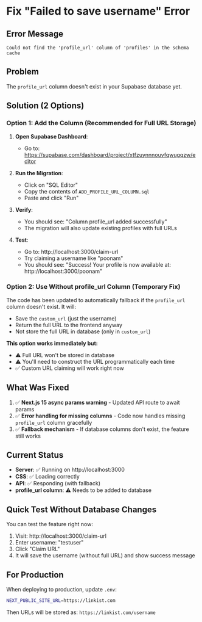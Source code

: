 # Fix "Failed to save username" Error

## Error Message
```
Could not find the 'profile_url' column of 'profiles' in the schema cache
```

## Problem
The `profile_url` column doesn't exist in your Supabase database yet.

## Solution (2 Options)

### Option 1: Add the Column (Recommended for Full URL Storage)

1. **Open Supabase Dashboard**:
   - Go to: https://supabase.com/dashboard/project/xtfzuynnnouvfqwugqzw/editor

2. **Run the Migration**:
   - Click on "SQL Editor"
   - Copy the contents of `ADD_PROFILE_URL_COLUMN.sql`
   - Paste and click "Run"

3. **Verify**:
   - You should see: "Column profile_url added successfully"
   - The migration will also update existing profiles with full URLs

4. **Test**:
   - Go to: http://localhost:3000/claim-url
   - Try claiming a username like "poonam"
   - You should see: "Success! Your profile is now available at: http://localhost:3000/poonam"

### Option 2: Use Without profile_url Column (Temporary Fix)

The code has been updated to automatically fallback if the `profile_url` column doesn't exist. It will:
- Save the `custom_url` (just the username)
- Return the full URL to the frontend anyway
- Not store the full URL in database (only in `custom_url`)

**This option works immediately but:**
- ⚠️ Full URL won't be stored in database
- ⚠️ You'll need to construct the URL programmatically each time
- ✅ Custom URL claiming will work right now

## What Was Fixed

1. ✅ **Next.js 15 async params warning** - Updated API route to await params
2. ✅ **Error handling for missing columns** - Code now handles missing `profile_url` column gracefully
3. ✅ **Fallback mechanism** - If database columns don't exist, the feature still works

## Current Status

- **Server**: ✅ Running on http://localhost:3000
- **CSS**: ✅ Loading correctly
- **API**: ✅ Responding (with fallback)
- **profile_url column**: ⚠️ Needs to be added to database

## Quick Test Without Database Changes

You can test the feature right now:

1. Visit: http://localhost:3000/claim-url
2. Enter username: "testuser"
3. Click "Claim URL"
4. It will save the username (without full URL) and show success message

## For Production

When deploying to production, update `.env`:
```bash
NEXT_PUBLIC_SITE_URL=https://linkist.com
```

Then URLs will be stored as: `https://linkist.com/username`
